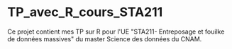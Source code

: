 # TP_avec_R_cours_STA211
Ce projet contient mes TP sur R pour l'UE "STA211- Entreposage et fouilke de données massives" du master Science des données du CNAM.
